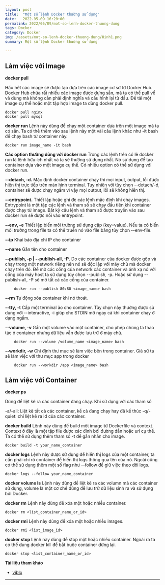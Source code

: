 ```yaml
---
layout: post
title:  "Một số lệnh Docker thường sử dụng"
date:   2022-05-09 16:20:00
permalink: 2022/05/09/mot-so-lenh-docker-thuong-dung
tags: Docker
category: Docker
img: /assets/mot-so-lenh-docker-thuong-dung/Hinh1.png
summary: Một số lệnh Docker thường sử dụng

---
```


## Làm việc với Image ##

**docker pull**

Hầu hết các image sẽ được tạo dựa trên các image cơ sở từ Docker Hub. Docker Hub chứa rất nhiều các image được dựng sẵn, mà ta có thể pull về và dùng mà không cần phải định nghĩa và cấu hình lại từ đầu. Để tải một image cụ thể hoặc một tập hợp image ta dùng docker pull.

```
docker pull nginx
docker pull mysql
```

**docker run**
Lệnh này dùng để chạy một container dựa trên một image mà ta có sẵn. Ta có thể thêm vào sau lệnh này một vài câu lệnh khác như -it bash để chạy bash từ container này.
```
docker run image_name -it bash
```

**Các option thường dùng với docker run**
Trong các lệnh trên có lẽ docker run là lệnh hữu ích nhất và ta sẽ thường sử dụng nhất. Nó sử dụng để tạo container dựa vào một image cụ thể. Có nhiều option có thể sử dụng với docker run.

**--detach, -d.**
Mặc định docker container chạy thì mọi input, output, lỗi được hiện thị trực tiếp trên màn hình terminal. Tuy nhiên với tùy chọn --detach/-d, container sẽ được chạy ngầm vì vậy mọi output, lỗi sẽ không hiển thị.

**--entrypoint.**
Thiết lập hoặc ghi đè các lệnh mặc định khi chạy images. Entrypoint là một tập các lệnh và tham số sẽ chạy đầu tiên khi container được chạy từ image. Bất kỳ câu lệnh và tham số được truyền vào sau docker run sẽ được nối vào entrypoint.

**--env, -e**
Thiết lập biến môi trường sử dụng cặp (key=value). Nếu ta có biến môi trường trong file ta có thể truền nó vào file bằng tùy chọn --env-file.

**--ip**
Khai báo địa chỉ IP cho container

**--name**
Gắn tên cho container

**--publish, -p | --publish-all, -P.**
Do các container của docker được gộp và chạy trong một network riêng nên nó sẽ độc lập với máy chủ mà docker chạy trên đó. Để mở các cổng của network các container và ánh xạ nó với cổng của máy host ta sử dụng tùy chọn --publish, -p. Hoặc sử dụng --publish-all, -P sẽ mở tất cả các cổng của container.
```
    docker run --publish 80:80 <image_name> bash
```

**--rm**
Tự động xóa container khi nó thoát.

**--tty, -t**
Cấp một terminal ảo cho container. Tùy chọn này thường được sử dụng với --interactive, -i giúp cho STDIN mở ngay cả khi container chạy ở dạng ngầm.

**--volume, -v**
Gắn một volume vào một container, cho phép chúng ta thao tác ở container nhưng dữ liệu vẫn được lưu trữ ở máy chủ.
```
    docker run --volume /volume_name <image_name> bash
```

**--workdir, -w**
Chỉ định thư mục sẽ làm việc bên trong container. Giả sử ta sẽ làm việc với thư mục app trong docker
```
    docker run --workdir /app <image_name> bash
```

## Làm việc với Container ##

**docker ps**

Dùng để liệt kê ra các container đang chạy. Khi sử dụng với các tham số

-a/-all: Liệt kê tất cả các container, kể cả đang chạy hay đã kể thúc -q/-quiet: chỉ liệt kê ra id của các container.

**docker build**
Lệnh này dùng để build một image từ Dockerfile và context. Context ở đây là một tập file được xác đinh bởi đường dẫn hoặc url cụ thể. Ta có thể sử dụng thêm tham số -t để gắn nhãn cho image.
```
docker build -t your_name_container
```


**docker logs**
Lệnh này được sử dụng để hiển thị logs của một container, ta cần phải chỉ rõ container để hiển thị logs thông qua tên của nó. Ngoài cũng có thể sử dụng thêm một số flag như --follow để giữ việc theo dõi logs.
```
docker logs --follow your_name_container
```

**docker volume ls**
Lệnh này dùng để liệt kê ra các volumn mà các container sử dụng, volume là một cơ chế dùng để lưu trữ dữ liệu sinh ra và sử dụng bởi Docker.

**docker rm**
Lệnh này dùng để xóa một hoặc nhiều container.
```
docker rm <list_container_name_or_id>
```

**docker rmi**
Lệnh này dùng để xóa một hoặc nhiều images.
```
docker rmi <list_image_id>
```

**docker stop**
Lệnh này dùng để stop một hoặc nhiều container. Ngoài ra ta có thể dung docker kill để bắt buộc container dừng lại.
```
docker stop <list_container_name_or_id>
```

**Tài liệu tham khảo**

- [viblo](https://viblo.asia/p/nhung-cau-lenh-va-cac-tuy-chon-huu-ich-trong-docker-m68Z0MdMlkG)

---
